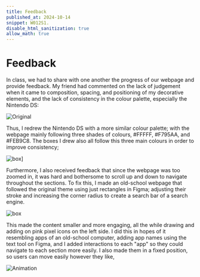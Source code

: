 ```yaml
---
title: Feedback
published_at: 2024-10-14
snippet: W012S1.
disable_html_sanitization: true
allow_math: true
---
```


# Feedback

In class, we had to share with one another the progress of our webpage and provide feedback. My friend had commented on the lack of judgement when it came to composition, spacing, and positioning of my decorative elements, and the lack of consistency in the colour palette, especially the Nintendo DS: 

![Original](/w12s1/original.png)

Thus, I redrew the Nintendo DS with a more similar colour palette; with the webpage mainly following three shades of colours, #FFFFF, #F795AA, and #FEB9C8. The boxes I drew also all follow this three main colours in order to improve consistency;

![box](/w12s1/box.png)]

Furthermore, I also received feedback that since the webpage was too zoomed in, it was hard and bothersome to scroll up and down to navigate throughout the sections. To fix this, I made an old-school webpage that followed the original theme using just rectangles in Figma; adjusting their stroke and increasing the corner radius to create a search bar of a search engine.

![box](/w12s1/box.png)

This made the content smaller and more engaging, all the while drawing and adding on pink pixel icons on the left side. I did this in hopes of it resembling apps of an old-school computer, adding app names using the text tool on Figma, and I added interactions to each "app" so they could navigate to each section more easily. I also made them in a fixed position, so users can move easily however they like,

![Animation](/w12s1/animations.png)

